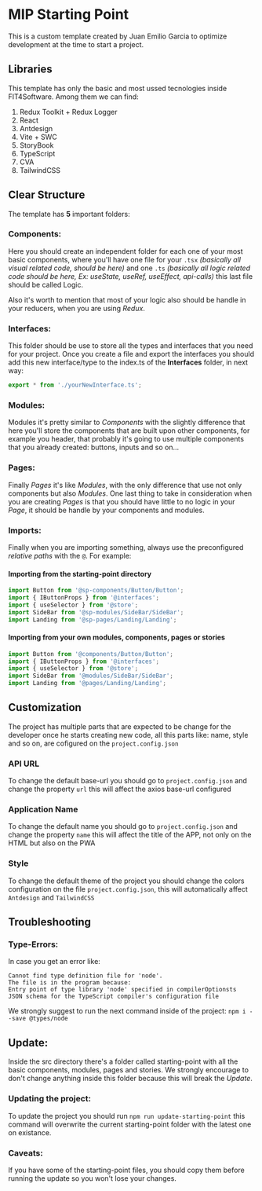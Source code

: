 # MIP Starting Point

This is a custom template created by Juan Emilio Garcia to optimize development at the time to start a project.

## Libraries

This template has only the basic and most ussed tecnologies inside FIT4Software. Among them we can find:

1. Redux Toolkit + Redux Logger
2. React
3. Antdesign
4. Vite + SWC
5. StoryBook
6. TypeScript
7. CVA
8. TailwindCSS

## Clear Structure

The template has **5** important folders:

### Components:

Here you should create an independent folder for each one of your most basic components, where you'll have one file for your `.tsx` _(basically all visual related code, should be here)_ and one `.ts` _(basically all logic related code should be here, Ex: useState, useRef, useEffect, api-calls)_ this last file should be called Logic.

Also it's worth to mention that most of your logic also should be handle in your reducers, when you are using _Redux_.

### Interfaces:

This folder should be use to store all the types and interfaces that you need for your project.
Once you create a file and export the interfaces you should add this new interface/type to the index.ts of the **Interfaces** folder, in next way:

```typescript
export * from './yourNewInterface.ts';
```

### Modules:

Modules it's pretty similar to _Components_ with the slightly difference that here you'll store the components that are built upon other components, for example you header, that probably it's going to use multiple components that you already created: buttons, inputs and so on...

### Pages:

Finally _Pages_ it's like _Modules_, with the only difference that use not only components but also _Modules_. One last thing to take in consideration when you are creating _Pages_ is that you should have little to no logic in your _Page_, it should be handle by your components and modules.

### Imports:

Finally when you are importing something, always use the preconfigured _relative paths_ with the `@`. For example:

#### Importing from the starting-point directory

```typescript
import Button from '@sp-components/Button/Button';
import { IButtonProps } from '@interfaces';
import { useSelector } from '@store';
import SideBar from '@sp-modules/SideBar/SideBar';
import Landing from '@sp-pages/Landing/Landing';
```

#### Importing from your own modules, components, pages or stories

```typescript
import Button from '@components/Button/Button';
import { IButtonProps } from '@interfaces';
import { useSelector } from '@store';
import SideBar from '@modules/SideBar/SideBar';
import Landing from '@pages/Landing/Landing';
```

## Customization

The project has multiple parts that are expected to be change for the developer once he starts creating new code, all this parts like: name, style and so on, are cofigured on the `project.config.json`

### API URL

To change the default base-url you should go to `project.config.json` and change the property `url` this will affect the axios base-url configured

### Application Name

To change the default name you should go to `project.config.json` and change the property `name` this will affect the title of the APP, not only on the HTML but also on the PWA

### Style

To change the default theme of the project you should change the colors configuration on the file `project.config.json`, this will automatically affect `Antdesign` and `TailwindCSS`

## Troubleshooting

### Type-Errors:

In case you get an error like:

    Cannot find type definition file for 'node'.
    The file is in the program because:
    Entry point of type library 'node' specified in compilerOptionsts
    JSON schema for the TypeScript compiler's configuration file

We strongly suggest to run the next command inside of the project: `npm i --save @types/node`

## Update:

Inside the src directory there's a folder called starting-point with all the basic components, modules, pages and stories. We strongly encourage to don't change anything inside this folder because this will break the _Update_.

### Updating the project:

To update the project you should run `npm run update-starting-point` this command will overwrite the current starting-point folder with the latest one on existance.

### Caveats:

If you have some of the starting-point files, you should copy them before running the update so you won't lose your changes.
